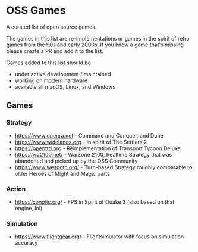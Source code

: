 # OSS Games

A curated list of open source games.

The games in this list are re-implementations or games in the spirit of retro games from the 90s and early 2000s.
If you know a game that's missing please create a PR and add it to the list.

Games added to this list should be
- under active development / maintained
- working on modern hardware
- available all macOS, Linux, and Windows

## Games

### Strategy

- https://www.openra.net - Command and Conquer, and Dune
- https://www.widelands.org - In spirit of The Settlers 2
- https://openttd.org - Reimplementation of Transport Tycoon Deluxe
- https://wz2100.net/ - WarZone 2100, Realtime Strategy that was abandoned and picked up by the OSS Community
- https://www.wesnoth.org/ - Turn-based Strategy roughly comparable to older Heroes of Might and Magic parts

### Action
- https://xonotic.org/ - FPS in Spirit of Quake 3 (also based on that engine, lol)

### Simulation
- https://www.flightgear.org/ - Flightsimulator with focus on simulation accuracy
